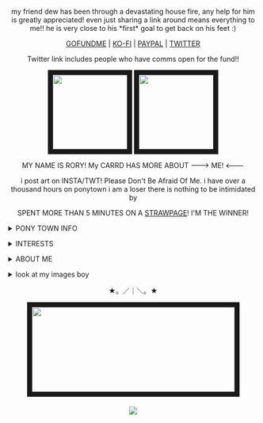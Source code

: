 <p align="center">
my friend dew has been through a devastating house fire, any help for him is greatly appreciated! even just sharing a link around means everything to me!! he is very close to his *first* goal to get back on his feet :)
</p>
<p align="center">
<a href="https://www.gofundme.com/f/help-dew-rebuild-after-devastating-fire">GOFUNDME</a> | <a href="https://ko-fi.com/dewdroppedz">KO-FI</a> | <a href="https://www.paypal.com/paypalme/LeonRizik">PAYPAL</a> | <a href="https://x.com/seriialkiillerr/status/1836259838831030673">TWITTER</a>
</p>
<p align="center">
Twitter link includes people who have comms open for the fund!!
</p>

<p align="center">
<a title="CHELSEA'S TOYHOUSE" href=https://toyhou.se/15550084.chelsea><img src="https://file.garden/Zdu77rwq23DtX9qX/pony-town-really%20weird%20cat-boop-blinking-padded-4x%20(2).gif" width="150" height="150" border="10"/ ></a>
<a title="SAWYER'S TOYHOUSE" href=https://toyhou.se/19381992.sawyer><img src="https://file.garden/Zdu77rwq23DtX9qX/pony-town-%F0%9F%8C%A0%20af_%20nojoki-boop-blinking-padded-toy104-4x.gif" width="150" height="150" border="10"/ ></a>
<p align="center">
MY NAME IS RORY!
My CARRD HAS MORE ABOUT ---> ME! <---
  <p align="center">
    i post art on INSTA/TWT! Please Don't Be Afraid Of Me. i have over a thousand hours on ponytown i am a loser there is nothing to be intimidated by
</p>
<p align="center">
    SPENT MORE THAN 5 MINUTES ON A <a href="https://nojoki.straw.page">STRAWPAGE</a>! I'M THE WINNER!
</p>


<p align="center"><details>
  <summary><b></b>PONY TOWN INFO</b></summary>
HELLO!!!! I'm usually running around on ponytown alone or with <a href="https://github.com/windch1mes">chime</a>/<a href="https://github.com/MouthHole">liv</a>/<a href="https://github.com/grubberglubber">dumaya</a> or sitting justtt slightly under spawn on 18+! i like to do bits and i accidentally end up roleplaying 90% of the time! i don't like making people uncomfortable, so most of the time this stuff is very lighthearted
</p>
i have tier 2 supporter, so i will hunt you down if you're on my friendslist! it is a Threat! anyway i really enjoy talking to people on PT, please don't be frightened by me or friends!!!! i will only struggle if i can't meet your energy HAHA
</p>
  basic stuff like c+h is cool! i'm A-OKAY with inspiration from my ponies but please don't go out and fully copy OCs (since it has happened?) (i can't believe i have an evil doppelganger on ponytown) on the Heavier side, i will block easily if you're overly sexual or straightup mean. (or if you are just......annoyingly Online Sorry) there's better ways to be funny guys
</p>
  i have a good amount of fandom ponies, but i'm not always too interested in talking about the media they derive from indepth.. if you recognize one of them, feel free to bring it up :D
</p>
    other than all that, i don't take PT too seriously! it's just another chatroom online! here's some of my most used ponies, but i have over 300 of them!!
</p>
  <p align="center">
<a title="WINSLOW / FURSONA"><img src="https://file.garden/Zdu77rwq23DtX9qX/pony-town-%E2%98%84%20portrait%20of%20the%20artist-trot-blinking-fixed-2x.gif"></a><a title="ROOSTER / PONYSONA"><img src="https://file.garden/Zdu77rwq23DtX9qX/pony-town-%E2%98%84%20rooster%20_%20ponysona-trot-blinking-fixed-toy121-2x.gif"></a><a title="ME! PERSONA"><img src="https://file.garden/Zdu77rwq23DtX9qX/pony-town-%E2%98%80%20I'M%20AT%20YOUR%20BECK%20AND%20CALL!-trot-blinking-fixed-2x.gif"><a title="TEMMIE!"><img src="https://file.garden/Zdu77rwq23DtX9qX/pony-town-temmers-trot-blinking-fixed-ponyplush-2x.gif"><a title="..AND BAKUGO!"><img src="https://file.garden/Zdu77rwq23DtX9qX/pony-town-ouuughhhhhhhh-trot-blinking-fixed-2x.gif">
<p align="center">
<center></details></center>
<p align="center">

<p align="center"><details>
<summary>INTERESTS</summary>
  <p>I'm only going to list main/favorite interests because otherwise this section would be very long!!!! check out my carrd for more indepth stuff</p>
  <p><b>GENERAL:</b> art, ocs, circus works, commedia del'arte, clowns, retro/vintage/70's things, music, animation/animated movies</p>
  <p><b>MUSIC:</b> car seat headrest, scissor sisters, modest mouse, forgive durden, david bowie, the antlers, the garden, abba, billy joel</p>
  <p><b>MANGA/ANIME:</b> witch hat atelier, dungeon meshi, d.gray-man, fullmetal alchemist: brotherhood, houseki no kuni, vinland saga, to your eternity, tokyo ghoul, the promised neverland</p>
  <p><b>SHOWS:</b> lego monkie kid, the bear, the boys, the handmaid's tale, infinity train, the midnight gospel, invincible, smiling friends</p>
</details>
</p>

<p align="center"><details>
<summary>ABOUT ME</summary>
  <p>you wanna know about lil ol me? aw shucks</p>
    <p>WELL TRULY! i do not know what to say! (is going to say things) i'm physically disabled, plus audhd! there's a lot of comorbidities here, but my biggest problems are inattention and fatigue. that may make me seem a bit disinterested at times, but i promise it's not</p>
     <p>as for labels, i'm queer, but aroace and genderfluid/nonbinary fit best.</p>
     <p>if you'd like to psychoanalyze me and are into this kinda thing, my typology is ENFP 7W6 748 sluai iee EFLV sanguine-phlegmatic sx/so but don't ask me any questions because i only did this for my friend who knows much more than me</p>
  <p>my favorite color is orange and i like oversharing online....... i have a lot of "cringy" interests so if riding the high horse is your type of deal, i fear we may not get along too well! i do not want to be the "exception," i want you to be nice to people!</p>
   <p>i have had a crazy life at my ripe age of 19 and you are bound to learn about it if we talk about experiences</p>
  </details></p>
  <p align="center"><details>
  <summary><b></b>look at my images boy</b></summary>
    <p>unfunny ponytown shenanigans with friends because i cant believe i have them. Hey what was github made for again</p>
    <img src="https://imgur.com/WycYCPv.png"> <img src="https://imgur.com/Bh3I9L3.png"> <img src="https://imgur.com/Q0S7goq.png"> <img src="https://imgur.com/FjUbcw5.png"> <img src="https://imgur.com/HO1DPJ3.png"> <img src="https://imgur.com/2hkLiaH.png"> <img src="https://imgur.com/HJXtkIu.png"> <img src="https://imgur.com/FyRutIx.png"> <img src="https://imgur.com/rbGt5QN.png"> <img src="https://imgur.com/H39yOjb.png"> <img src="https://imgur.com/mlQFQg0.png"> <img src="https://imgur.com/LPVD4fg.png"> <img src="https://imgur.com/U9PVhy0.png"> <img src="https://imgur.com/pEG2JTZ.png"> <img src=""> <img src="https://imgur.com/ef7BDrw.png"> <img src="https://imgur.com/UncXv0K.png"> <img src="https://imgur.com/uFPWZlD.png"> <img src="https://imgur.com/6uHPFC4.png"> <img src="https://imgur.com/7jJ5Ama.png"> <img src="https://imgur.com/8oty4Ov.png"> <img src="https://imgur.com/xSa8z2T.png"> <img src="https://imgur.com/fPNEjo1.png"> <img src="https://imgur.com/98dCdoe.png"> <img src="https://imgur.com/ojaaWVK.png"> <img src="https://imgur.com/PViGza3.png"> <img src="https://imgur.com/ppLPRGY.png"> <img src="https://imgur.com/ifIrNoI.png"> <img src="https://imgur.com/TaMLMw8.png"> <img src="https://imgur.com/6LxkIGr"> <img src="https://imgur.com/yhnPi8U.png"> <img src="https://imgur.com/VkX1Yby.png"> <img src="https://imgur.com/qeKb0wt.png">
    
  </details></p>
  <p align="center">★。／｜＼。★</p>
  <p align="center">
  <a title="PLAYLIST ! my art <3" href=https://open.spotify.com/playlist/3h8wqFAn7IkuQ3TLy4PjO2?si=f2c06614411148b0><img src="https://file.garden/Zdu77rwq23DtX9qX/more3.png" width="409" height="171" border="10"></a>
  </p>
<h5 align="center">
 
![](https://komarev.com/ghpvc/?username=no-jokie&color=red)

</h5>

